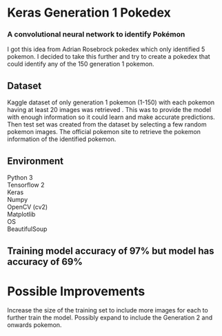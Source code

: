 # Keras Generation 1 Pokedex
### A  convolutional neural network to identify Pokémon  
I got this idea from Adrian Rosebrock pokedex which only identified 5 pokemon.   I decided to take this further and try to create a pokedex that could identify any of the 150 generation 1 pokemon.

## Dataset
Kaggle dataset of only generation 1 pokemon (1-150) with each pokemon having at least 20 images was retrieved . This was to provide the model with enough information so it could learn and make accurate predictions. Then test set was created from the dataset by selecting a few random pokemon images.
The official pokemon site to retrieve the pokemon information of the identified pokemon.

## Environment
Python 3  
Tensorflow 2  
Keras  
Numpy  
OpenCV (cv2)    
Matplotlib  
OS  
BeautifulSoup

## Training model accuracy of 97% but model has accuracy of 69%
# Possible Improvements
Increase the size of the training set to include more images for each to further train the model.
Possibly expand to include the Generation 2 and onwards pokemon.
